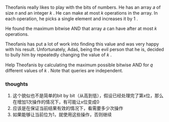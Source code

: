 Theofanis really likes to play with the bits of numbers. He has an array 𝑎
of size 𝑛
and an integer 𝑘
. He can make at most 𝑘
operations in the array. In each operation, he picks a single element and increases it by 1
.

He found the maximum bitwise AND that array 𝑎
can have after at most 𝑘
operations.

Theofanis has put a lot of work into finding this value and was very happy with his result. Unfortunately, Adaś, being
the evil person that he is, decided to bully him by repeatedly changing the value of 𝑘
.

Help Theofanis by calculating the maximum possible bitwise AND for 𝑞
different values of 𝑘
. Note that queries are independent.

### thoughts

1. 这个貌似也不是简单的bit by bit（从高到低），假设已经处理完了第x位，那么在增加1次操作的情况下，有可能让x位变成0
2. 应该是在保证当前结果有效的情况下，看需要多少次操作
3. 如果能够让当前位为1，就使用这些操作，否则继续